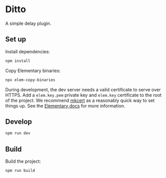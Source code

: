 # Ditto

A simple delay plugin.

## Set up

Install dependencies:

```sh
npm install
```

Copy Elementary binaries:

```sh
npx elem-copy-binaries
```

During development, the dev server needs a valid certificate to serve over HTTPS. Add a `elem.key.pem` private key and `elem.key` certificate to the root of the project. We recommend [mkcert](https://github.com/FiloSottile/mkcert) as a reasonably quick way to set things up. See the [Elementary docs](https://www.elementary.audio/docs/packages/plugin-renderer#dev-ssl-certificate) for more information.

## Develop

```bash
npm run dev
```

## Build

Build the project:

```bash
npm run build
```